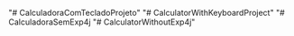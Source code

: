 "# CalculadoraComTecladoProjeto" 
"# CalculatorWithKeyboardProject" 
"# CalculadoraSemExp4j
"# CalculatorWithoutExp4j" 
